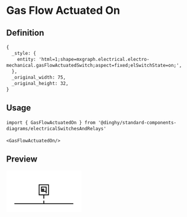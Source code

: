 # Gas Flow Actuated On

## Definition

```
{
  _style: { 
    entity: 'html=1;shape=mxgraph.electrical.electro-mechanical.gasFlowActuatedSwitch;aspect=fixed;elSwitchState=on;',
  },
  _original_width: 75,
  _original_height: 32,
}
```

## Usage

```
import { GasFlowActuatedOn } from '@dinghy/standard-components-diagrams/electricalSwitchesAndRelays'

<GasFlowActuatedOn/>
```

## Preview

<img src="./gas-flow-actuated-on.png" width="200"/>
